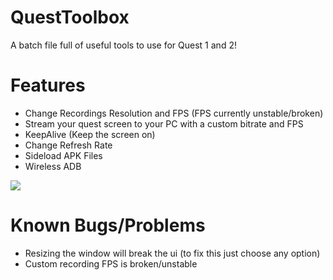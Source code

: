# QuestToolbox
A batch file full of useful tools to use for Quest 1 and 2!

# Features
- Change Recordings Resolution and FPS (FPS currently unstable/broken)
- Stream your quest screen to your PC with a custom bitrate and FPS
- KeepAlive (Keep the screen on)
- Change Refresh Rate
- Sideload APK Files
- Wireless ADB

![](https://i.imgur.com/NsqL0Lx.png)

# Known Bugs/Problems
- Resizing the window will break the ui (to fix this just choose any option)
- Custom recording FPS is broken/unstable
